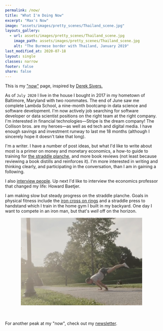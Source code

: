 ```yaml
---
permalink: /now/
title: "What I'm Doing Now"
excerpt: "Max's Now"
image: "assets/images/pretty_scenes/Thailand_scene.jpg"
layouts_gallery:
  - url: assets/images/pretty_scenes/Thailand_scene.jpg
    image_path: assets/images/pretty_scenes/Thailand_scene.jpg
    alt: "The Burmese border with Thailand, January 2019"
last_modified_at: 2020-07-18
layout: single
classes: narrow
footer: false
share: false
---
```


This is my ["now"](https://nownownow.com/about) page, inspired by [Derek Sivers.](https://sivers.org/nowff)

As of `July 2020` I live in the house I bought in 2017 in my hometown of Baltimore, Maryland with two roommates. The end of June saw me complete Lambda School, a nine-month bootcamp in data science and software development. I'm now actively job searching for software developer or data scientist positions on the right team at the right company. I'm interested in financial technologies—Stripe is the dream company! The Collison bros. are my heroes—as well as ed tech and digital media. I have enough savings and investment runway to last me 18 months (although I sincerely hope it doesn't take that long).

I'm a writer. I have a number of post ideas, but what I'd like to write about most is a primer on money and monetary economics, a how-to guide to training for [the straddle planche](https://www.instagram.com/p/CBRX9S5ClVY/), and more book reviews (not least because reviewing a book distills and reinforces it). I'm more interested in writing and thinking clearly, and participating in the conversation, than I am in gaining a following.

I also [interview people](/interviews.md). Up next I'd like to interview the economics professor that changed my life: Howard Baetjer.

I am making slow but steady progress on the straddle planche. Goals in physical fitness include the [iron cross on rings](/rings-strength) and a straddle press to handstand which I train in the home gym I built in my backyard. One day I want to compete in an iron man, but that's *well* off on the horizon.
<center>

<img src="/assets/images/now/july-planche.png" alt="Planche progress—almost at parallel!" width="400"/>

</center>
<br><br>

For another peak at my "now", check out my [newsletter](https://maxefremov.substack.com/p/maxs-inaugural-very-occasional-newsletter).
